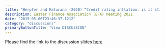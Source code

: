 ```yaml
---
title: "Herpfer and Maturana (2020) “Credit rating inflation: is it still relevant and who prices it?”"
description: Easter Finance Association (EFA) Meeting 2021
date: "2015-05-06T23:46:37.121Z"
category: "discussions"
primaryButtonTitle: "View DISCUSSION"
---
```


Please find the link to the discussion slides [here](/posts/discussions/herpfer-maturana-credit-rating-inflation-is-it-still-relevant-and-who-prices-it/EFA_discussion_2021.pdf)


